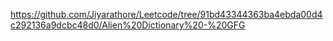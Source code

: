 https://github.com/Jiyarathore/Leetcode/tree/91bd43344363ba4ebda00d4c292136a9dcbc48d0/Alien%20Dictionary%20-%20GFG
